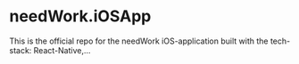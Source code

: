 # needWork.iOSApp
This is the official repo for the needWork iOS-application built with the tech-stack: React-Native,...
